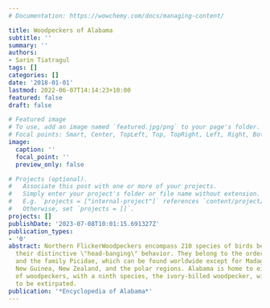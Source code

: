 ```yaml
---
# Documentation: https://wowchemy.com/docs/managing-content/

title: Woodpeckers of Alabama
subtitle: ''
summary: ''
authors:
- Sarin Tiatragul
tags: []
categories: []
date: '2018-01-01'
lastmod: 2022-06-07T14:14:23+10:00
featured: false
draft: false

# Featured image
# To use, add an image named `featured.jpg/png` to your page's folder.
# Focal points: Smart, Center, TopLeft, Top, TopRight, Left, Right, BottomLeft, Bottom, BottomRight.
image:
  caption: ''
  focal_point: ''
  preview_only: false

# Projects (optional).
#   Associate this post with one or more of your projects.
#   Simply enter your project's folder or file name without extension.
#   E.g. `projects = ["internal-project"]` references `content/project/deep-learning/index.md`.
#   Otherwise, set `projects = []`.
projects: []
publishDate: '2023-07-08T10:01:15.691327Z'
publication_types:
- '0'
abstract: Northern FlickerWoodpeckers encompass 210 species of birds best known for
  their distinctive \"head-banging\" behavior. They belong to the order Piciformes
  and the family Picidae, which can be found worldwide except for Madagascar, Australia,
  New Guinea, New Zealand, and the polar regions. Alabama is home to eight species
  of woodpeckers, with a ninth species, the ivory-billed woodpecker, widely believed
  to be extirpated.
publication: '*Encyclopedia of Alabama*'
---
```

